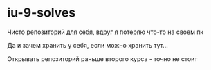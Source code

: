 # iu-9-solves

Чисто репозиторий для себя, вдруг я потеряю что-то на своем пк 

Да и зачем хранить у себя, если можно хранить тут...



Открывать репозиторий раньше второго курса - точно не стоит
